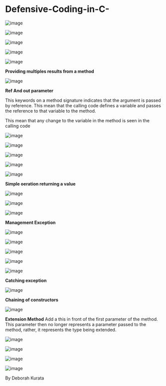 # Defensive-Coding-in-C-

![image](https://user-images.githubusercontent.com/40399697/214467423-5fa99eab-6195-407d-8bcb-9982611e9bef.png)

![image](https://user-images.githubusercontent.com/40399697/214467634-1b808caa-9ee5-473f-87b4-6f3110979c12.png)

![image](https://user-images.githubusercontent.com/40399697/214467762-e1ad9cc6-dbd1-47c8-a22f-9225ae0cb556.png)

![image](https://user-images.githubusercontent.com/40399697/214467856-98bdd5ae-957d-4d63-b6c1-83c0064d30cb.png)

![image](https://user-images.githubusercontent.com/40399697/214467924-c322341d-48bd-418b-9fcd-55f2c5827918.png)



**Providing multiples results from a method**

![image](https://user-images.githubusercontent.com/40399697/213035345-60fd9e8f-4a0e-4d3b-a4d2-945b6a1816fb.png)

**Ref And out parameter**

This keywords on a method signature indicates that the argument is passed by reference.
This mean that the calling code defines a variable and passes the reference to that variable to the method.

This mean that any change to the variable in the method is seen in the calling code

![image](https://user-images.githubusercontent.com/40399697/213035274-d920f5d3-e1ba-4df4-9f58-87ad96bae99e.png)

![image](https://user-images.githubusercontent.com/40399697/213035668-65ab4a8d-db12-446e-b528-489ea5f6f68f.png)


![image](https://user-images.githubusercontent.com/40399697/213039396-2ab7fa54-aedd-45ef-bde7-fe228c66c3bc.png)

![image](https://user-images.githubusercontent.com/40399697/213039813-f36d53f2-e450-4bfc-b385-8238343c42f0.png)


![image](https://user-images.githubusercontent.com/40399697/213041356-5face863-d088-4502-a623-09bd98dce32d.png)

**Simple oeration returning a value**

![image](https://user-images.githubusercontent.com/40399697/213338273-2f1ef9b3-50df-4dea-b1da-89c6d66aea97.png)

![image](https://user-images.githubusercontent.com/40399697/213338342-5f9b5c47-899d-4e70-a41e-a2927a5334ca.png)

![image](https://user-images.githubusercontent.com/40399697/213339008-e69bff9c-8b63-4019-9eba-1f793a2e4c44.png)

**Management Exception**

![image](https://user-images.githubusercontent.com/40399697/214200934-11004b10-178a-4f21-be5a-20714d612a99.png)


![image](https://user-images.githubusercontent.com/40399697/214200481-7a638351-2371-493a-a763-cf0142571147.png)

![image](https://user-images.githubusercontent.com/40399697/214200987-f5d6581d-f739-49e9-aeee-e3cf29b8da83.png)

![image](https://user-images.githubusercontent.com/40399697/214201086-c2fa4682-43a9-4647-bb4b-e6fa84cf2016.png)

![image](https://user-images.githubusercontent.com/40399697/214201259-54f9677d-d558-4be6-bcb6-660d294cdccc.png)

**Catching exception**

![image](https://user-images.githubusercontent.com/40399697/214466193-f91b7e57-2828-4a1a-bf9b-a89ed59da3de.png)


**Chaining of constructors**

![image](https://user-images.githubusercontent.com/40399697/221740432-61d14445-b252-4d18-babd-89d343e22c98.png)


**Extension Method**
Add a this in front of the first parameter of the method. This parameter then no longer represents a parameter passed to the method, rather, it represents the type being extended.

![image](https://user-images.githubusercontent.com/40399697/223306979-bb35bf5f-4fbd-44e6-9d6e-38992c59a319.png)


![image](https://user-images.githubusercontent.com/40399697/223307838-739b3dac-3d32-45fb-9536-011185543db3.png)

![image](https://user-images.githubusercontent.com/40399697/223308294-5e34e5c0-ed37-4fc5-8227-dfabf6c4dd97.png)



![image](https://user-images.githubusercontent.com/40399697/224585937-1bbc44a8-5a6f-422f-b2d2-4680d64d275a.png)


By Deborah Kurata
